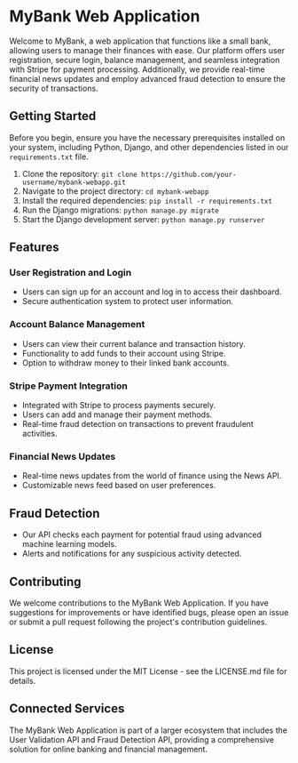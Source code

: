 # MyBank Web Application

Welcome to MyBank, a web application that functions like a small bank, allowing users to manage their finances with ease. Our platform offers user registration, secure login, balance management, and seamless integration with Stripe for payment processing. Additionally, we provide real-time financial news updates and employ advanced fraud detection to ensure the security of transactions.

## Getting Started

Before you begin, ensure you have the necessary prerequisites installed on your system, including Python, Django, and other dependencies listed in our `requirements.txt` file.

1. Clone the repository: `git clone https://github.com/your-username/mybank-webapp.git`
2. Navigate to the project directory: `cd mybank-webapp`
3. Install the required dependencies: `pip install -r requirements.txt`
4. Run the Django migrations: `python manage.py migrate`
5. Start the Django development server: `python manage.py runserver`

## Features

### User Registration and Login

- Users can sign up for an account and log in to access their dashboard.
- Secure authentication system to protect user information.

### Account Balance Management

- Users can view their current balance and transaction history.
- Functionality to add funds to their account using Stripe.
- Option to withdraw money to their linked bank accounts.

### Stripe Payment Integration

- Integrated with Stripe to process payments securely.
- Users can add and manage their payment methods.
- Real-time fraud detection on transactions to prevent fraudulent activities.

### Financial News Updates

- Real-time news updates from the world of finance using the News API.
- Customizable news feed based on user preferences.

## Fraud Detection

- Our API checks each payment for potential fraud using advanced machine learning models.
- Alerts and notifications for any suspicious activity detected.

## Contributing

We welcome contributions to the MyBank Web Application. If you have suggestions for improvements or have identified bugs, please open an issue or submit a pull request following the project's contribution guidelines.

## License

This project is licensed under the MIT License - see the LICENSE.md file for details.

## Connected Services

The MyBank Web Application is part of a larger ecosystem that includes the User Validation API and Fraud Detection API, providing a comprehensive solution for online banking and financial management.

